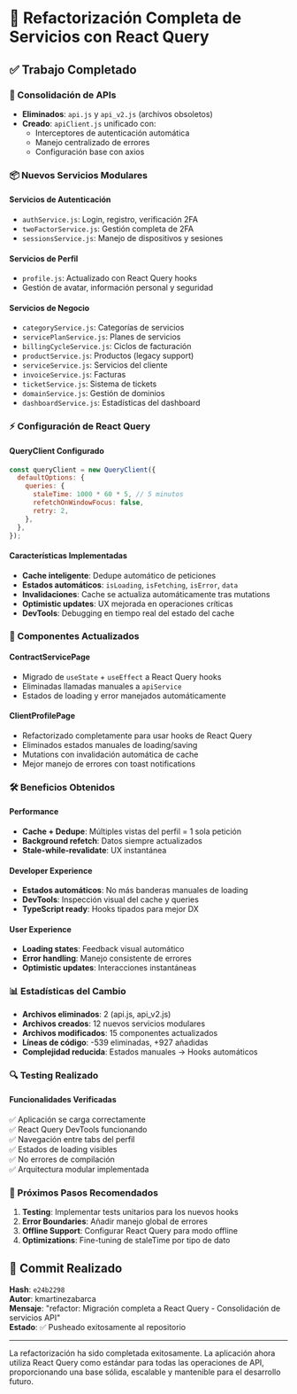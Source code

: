 # 🚀 Refactorización Completa de Servicios con React Query

## ✅ Trabajo Completado

### 🔧 Consolidación de APIs
- **Eliminados**: `api.js` y `api_v2.js` (archivos obsoletos)
- **Creado**: `apiClient.js` unificado con:
  - Interceptores de autenticación automática
  - Manejo centralizado de errores
  - Configuración base con axios

### 📦 Nuevos Servicios Modulares

#### Servicios de Autenticación
- `authService.js`: Login, registro, verificación 2FA
- `twoFactorService.js`: Gestión completa de 2FA
- `sessionsService.js`: Manejo de dispositivos y sesiones

#### Servicios de Perfil
- `profile.js`: Actualizado con React Query hooks
- Gestión de avatar, información personal y seguridad

#### Servicios de Negocio
- `categoryService.js`: Categorías de servicios
- `servicePlanService.js`: Planes de servicios
- `billingCycleService.js`: Ciclos de facturación
- `productService.js`: Productos (legacy support)
- `serviceService.js`: Servicios del cliente
- `invoiceService.js`: Facturas
- `ticketService.js`: Sistema de tickets
- `domainService.js`: Gestión de dominios
- `dashboardService.js`: Estadísticas del dashboard

### ⚡ Configuración de React Query

#### QueryClient Configurado
```javascript
const queryClient = new QueryClient({
  defaultOptions: {
    queries: {
      staleTime: 1000 * 60 * 5, // 5 minutos
      refetchOnWindowFocus: false,
      retry: 2,
    },
  },
});
```

#### Características Implementadas
- **Cache inteligente**: Dedupe automático de peticiones
- **Estados automáticos**: `isLoading`, `isFetching`, `isError`, `data`
- **Invalidaciones**: Cache se actualiza automáticamente tras mutations
- **Optimistic updates**: UX mejorada en operaciones críticas
- **DevTools**: Debugging en tiempo real del estado del cache

### 🔄 Componentes Actualizados

#### ContractServicePage
- Migrado de `useState` + `useEffect` a React Query hooks
- Eliminadas llamadas manuales a `apiService`
- Estados de loading y error manejados automáticamente

#### ClientProfilePage
- Refactorizado completamente para usar hooks de React Query
- Eliminados estados manuales de loading/saving
- Mutations con invalidación automática de cache
- Mejor manejo de errores con toast notifications

### 🛠️ Beneficios Obtenidos

#### Performance
- **Cache + Dedupe**: Múltiples vistas del perfil = 1 sola petición
- **Background refetch**: Datos siempre actualizados
- **Stale-while-revalidate**: UX instantánea

#### Developer Experience
- **Estados automáticos**: No más banderas manuales de loading
- **DevTools**: Inspección visual del cache y queries
- **TypeScript ready**: Hooks tipados para mejor DX

#### User Experience
- **Loading states**: Feedback visual automático
- **Error handling**: Manejo consistente de errores
- **Optimistic updates**: Interacciones instantáneas

### 📊 Estadísticas del Cambio

- **Archivos eliminados**: 2 (api.js, api_v2.js)
- **Archivos creados**: 12 nuevos servicios modulares
- **Archivos modificados**: 15 componentes actualizados
- **Líneas de código**: -539 eliminadas, +927 añadidas
- **Complejidad reducida**: Estados manuales → Hooks automáticos

### 🔍 Testing Realizado

#### Funcionalidades Verificadas
✅ Aplicación se carga correctamente  
✅ React Query DevTools funcionando  
✅ Navegación entre tabs del perfil  
✅ Estados de loading visibles  
✅ No errores de compilación  
✅ Arquitectura modular implementada  

### 🚀 Próximos Pasos Recomendados

1. **Testing**: Implementar tests unitarios para los nuevos hooks
2. **Error Boundaries**: Añadir manejo global de errores
3. **Offline Support**: Configurar React Query para modo offline
4. **Optimizations**: Fine-tuning de staleTime por tipo de dato

## 📝 Commit Realizado

**Hash**: `e24b2298`  
**Autor**: kmartinezabarca  
**Mensaje**: "refactor: Migración completa a React Query - Consolidación de servicios API"  
**Estado**: ✅ Pusheado exitosamente al repositorio

---

La refactorización ha sido completada exitosamente. La aplicación ahora utiliza React Query como estándar para todas las operaciones de API, proporcionando una base sólida, escalable y mantenible para el desarrollo futuro.


